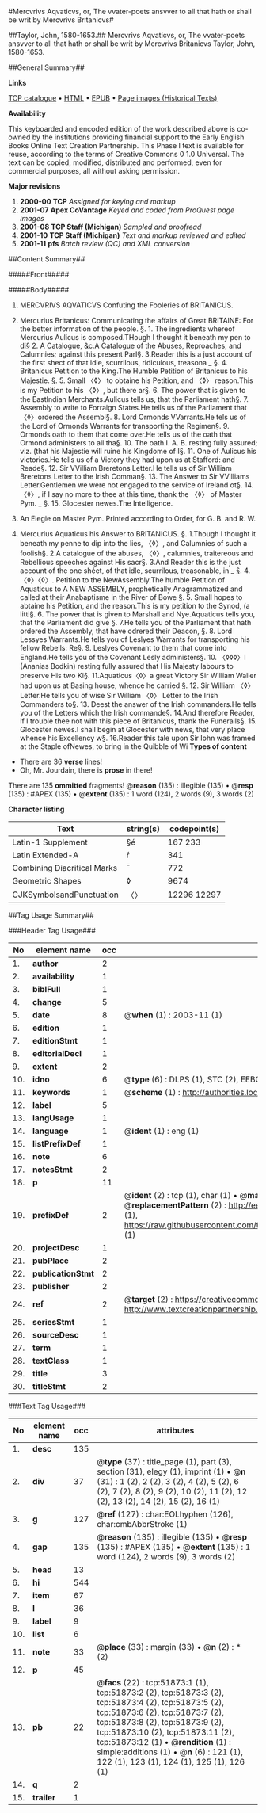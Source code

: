 #Mercvrivs Aqvaticvs, or, The vvater-poets ansvver to all that hath or shall be writ by Mercvrivs Britanicvs#

##Taylor, John, 1580-1653.##
Mercvrivs Aqvaticvs, or, The vvater-poets ansvver to all that hath or shall be writ by Mercvrivs Britanicvs
Taylor, John, 1580-1653.

##General Summary##

**Links**

[TCP catalogue](http://www.ota.ox.ac.uk/tcp/)  • 
[HTML](http://tei.it.ox.ac.uk/tcp/Texts-HTML/free/A64/A64181.html)  • 
[EPUB](http://tei.it.ox.ac.uk/tcp/Texts-EPUB/free/A64/A64181.epub) • 
[Page images (Historical Texts)](https://data.historicaltexts.jisc.ac.uk/view?pubId=eebo-11981970e&pageId=eebo-11981970e-51873-1)

**Availability**

This keyboarded and encoded edition of the
	       work described above is co-owned by the institutions
	       providing financial support to the Early English Books
	       Online Text Creation Partnership. This Phase I text is
	       available for reuse, according to the terms of Creative
	       Commons 0 1.0 Universal. The text can be copied,
	       modified, distributed and performed, even for
	       commercial purposes, all without asking permission.

**Major revisions**

1. __2000-00__ __TCP__ *Assigned for keying and markup*
1. __2001-07__ __Apex CoVantage__ *Keyed and coded from ProQuest page images*
1. __2001-08__ __TCP Staff (Michigan)__ *Sampled and proofread*
1. __2001-10__ __TCP Staff (Michigan)__ *Text and markup reviewed and edited*
1. __2001-11__ __pfs__ *Batch review (QC) and XML conversion*

##Content Summary##

#####Front#####

#####Body#####

1. MERCVRIVS AQVATICVS Confuting the Fooleries of BRITANICUS.

1. Mercurius Britanicus: Communicating the affairs of Great BRITAINE: For the better information of the people.
§. 1. The ingredients whereof Mercurius Aulicus is composed.THough I thought it beneath my pen to di§ 2. A Catalogue, &c.A Catalogue of the Abuses, Reproaches, and Calumnies; against this present Parl§. 3.Reader this is a just account of the first shect of that idle, scurrilous, ridiculous, treasona
    _ §. 4. Britanicus Petition to the King.The Humble Petition of Britanicus to his Majestie.
§. 5. Small 〈◊〉 to obtaine his Petition, and 〈◊〉 reason.This is my Petition to his 〈◊〉, but there ar§. 6. The power that is given to the EastIndian Merchants.Aulicus tells us, that the Parliament hath§. 7. Assembly to write to Forraign States.He tells us of the Parliament that 〈◊〉ordered the Assembl§. 8. Lord Ormonds VVarrants.He tels us of the Lord of Ormonds Warrants for transporting the Regimen§. 9. Ormonds oath to them that come over.He tells us of the oath that Ormond administers to all tha§. 10. The oath.I. A. B. resting fully assured; viz. (that his Majestie will ruine his Kingdome of I§. 11. One of Aulicus his victories.He tells us of a Victory they had upon us at Stafford: and Reade§. 12. Sir VVilliam Breretons Letter.He tells us of Sir William Breretons Letter to the Irish Comman§. 13. The Answer to Sir VVilliams Letter.Gentlemen we were not engaged to the service of Ireland ot§. 14.〈◊〉, if I say no more to thee at this time, thank the 〈◊〉 of Master Pym.
    _ §. 15. Glocester newes.The Intelligence.

1. An Elegie on Master Pym.
Printed according to Order, for G. B. and R. W.
1. Mercurius Aquaticus his Answer to BRITANICUS.
§. 1.Though I thought it beneath my penne to dip into the lies, 〈◊〉, and Calumnies of such a foolish§. 2.A catalogue of the abuses, 〈◊〉, calumnies, traitereous and Rebellious speeches against His sacr§. 3.And Reader this is the just account of the one shéet, of that idle, scurrilous, treasonable, in
    _ §. 4. 〈◊〉〈◊〉. Petition to the NewAssembly.The humble Petition of Aquaticus to A NEW ASSEMBLY,  prophetically Anagrammatized and called at their Anabaptisme in the River of Bowe
§. 5. Small hopes to abtaine his Petition, and the reason.This is my petition to the Synod, (a littl§. 6. The power that is given to Marshall and Nye.Aquaticus tells you, that the Parliament did give §. 7.He tells you of the Parliament that hath ordered the Assembly, that have odrered their Deacon, §. 8. Lord Lessyes Warrants.He tells you of Leslyes Warrants for transporting his fellow Rebells: Re§. 9. Leslyes Covenant to them that come into England.He tells you of the Covenant Lesly administers§. 10. 〈◊◊◊〉I (Ananias Bodkin) resting fully assured that His Majesty labours to preserve His two Ki§. 11.Aquaticus〈◊〉a great Victory Sir William Waller had upon us at Basing house, whence he carried §. 12. Sir William 〈◊〉 Letter.He tells you of wise Sir William 〈◊〉 Letter to the Irish Commanders to§. 13. Deest the answer of the Irish commanders.He tells you of the Letters which the Irish commande§. 14.And therefore Reader, if I trouble thee not with this piece of Britanicus, thank the Funeralls§. 15. Glocester newes.I shall begin at Glocester with news, that very place whence his Excellency w§. 16.Reader this tale upon Sir Iohn was framed at the Staple ofNewes, to bring in the Quibble of Wi
**Types of content**

  * There are 36 **verse** lines!
  * Oh, Mr. Jourdain, there is **prose** in there!

There are 135 **ommitted** fragments! 
 @__reason__ (135) : illegible (135)  •  @__resp__ (135) : #APEX (135)  •  @__extent__ (135) : 1 word (124), 2 words (9), 3 words (2)

**Character listing**


|Text|string(s)|codepoint(s)|
|---|---|---|
|Latin-1 Supplement|§é|167 233|
|Latin Extended-A|ŕ|341|
|Combining             Diacritical Marks|̄|772|
|Geometric Shapes|◊|9674|
|CJKSymbolsandPunctuation|〈〉|12296 12297|

##Tag Usage Summary##

###Header Tag Usage###

|No|element name|occ|attributes|
|---|---|---|---|
|1.|__author__|2||
|2.|__availability__|1||
|3.|__biblFull__|1||
|4.|__change__|5||
|5.|__date__|8| @__when__ (1) : 2003-11 (1)|
|6.|__edition__|1||
|7.|__editionStmt__|1||
|8.|__editorialDecl__|1||
|9.|__extent__|2||
|10.|__idno__|6| @__type__ (6) : DLPS (1), STC (2), EEBO-CITATION (1), OCLC (1), VID (1)|
|11.|__keywords__|1| @__scheme__ (1) : http://authorities.loc.gov/ (1)|
|12.|__label__|5||
|13.|__langUsage__|1||
|14.|__language__|1| @__ident__ (1) : eng (1)|
|15.|__listPrefixDef__|1||
|16.|__note__|6||
|17.|__notesStmt__|2||
|18.|__p__|11||
|19.|__prefixDef__|2| @__ident__ (2) : tcp (1), char (1)  •  @__matchPattern__ (2) : ([0-9\-]+):([0-9IVX]+) (1), (.+) (1)  •  @__replacementPattern__ (2) : http://eebo.chadwyck.com/downloadtiff?vid=$1&page=$2 (1), https://raw.githubusercontent.com/textcreationpartnership/Texts/master/tcpchars.xml#$1 (1)|
|20.|__projectDesc__|1||
|21.|__pubPlace__|2||
|22.|__publicationStmt__|2||
|23.|__publisher__|2||
|24.|__ref__|2| @__target__ (2) : https://creativecommons.org/publicdomain/zero/1.0/ (1), http://www.textcreationpartnership.org/docs/. (1)|
|25.|__seriesStmt__|1||
|26.|__sourceDesc__|1||
|27.|__term__|1||
|28.|__textClass__|1||
|29.|__title__|3||
|30.|__titleStmt__|2||


###Text Tag Usage###

|No|element name|occ|attributes|
|---|---|---|---|
|1.|__desc__|135||
|2.|__div__|37| @__type__ (37) : title_page (1), part (3), section (31), elegy (1), imprint (1)  •  @__n__ (31) : 1 (2), 2 (2), 3 (2), 4 (2), 5 (2), 6 (2), 7 (2), 8 (2), 9 (2), 10 (2), 11 (2), 12 (2), 13 (2), 14 (2), 15 (2), 16 (1)|
|3.|__g__|127| @__ref__ (127) : char:EOLhyphen (126), char:cmbAbbrStroke (1)|
|4.|__gap__|135| @__reason__ (135) : illegible (135)  •  @__resp__ (135) : #APEX (135)  •  @__extent__ (135) : 1 word (124), 2 words (9), 3 words (2)|
|5.|__head__|13||
|6.|__hi__|544||
|7.|__item__|67||
|8.|__l__|36||
|9.|__label__|9||
|10.|__list__|6||
|11.|__note__|33| @__place__ (33) : margin (33)  •  @__n__ (2) : * (2)|
|12.|__p__|45||
|13.|__pb__|22| @__facs__ (22) : tcp:51873:1 (1), tcp:51873:2 (2), tcp:51873:3 (2), tcp:51873:4 (2), tcp:51873:5 (2), tcp:51873:6 (2), tcp:51873:7 (2), tcp:51873:8 (2), tcp:51873:9 (2), tcp:51873:10 (2), tcp:51873:11 (2), tcp:51873:12 (1)  •  @__rendition__ (1) : simple:additions (1)  •  @__n__ (6) : 121 (1), 122 (1), 123 (1), 124 (1), 125 (1), 126 (1)|
|14.|__q__|2||
|15.|__trailer__|1||
